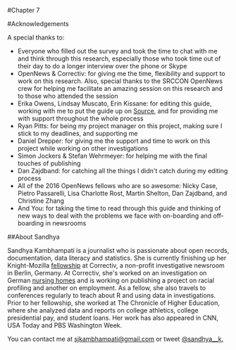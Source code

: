 #Chapter 7 

#Acknowledgements

A special thanks to: 

- Everyone who filled out the survey and took the time to chat with me and think through this research, especially those who took time out of their day to do a longer interview over the phone or Skype
- OpenNews & Correctiv: for giving me the time, flexibility and support to work on this research. Also, special thanks to the SRCCON OpenNews crew for helping me facilitate an amazing session on this research and to those who attended the session
- Erika Owens, Lindsay Muscato, Erin Kissane: for editing this guide, working with me to put the guide up on [Source,](https://source.opennews.org/en-US/articles/what-i-learned-researching-newsroom-onboarding-and/) and for providing me with support throughout the whole process
- Ryan Pitts: for being my project manager on this project, making sure I stick to my deadlines, and supporting me
- Daniel Drepper: for giving me the support and time to work on this project while working on other investigations
- Simon Jockers & Stefan Wehrmeyer: for helping me with the final touches of publishing
- Dan Zajdband: for catching all the things I didn't catch during my editing process
- All of the 2016 OpenNews fellows who are so awesome: Nicky Case, Pietro Passarelli, Lisa Charlotte Rost, Martin Shelton, Dan Zajdband, and Christine Zhang
- And You: for taking the time to read through this guide and thinking of new ways to deal with the problems we face with on-boarding and off-boarding in newsrooms


##About Sandhya 

Sandhya Kambhampati is a journalist who is passionate about open records, documentation, data literacy and statistics. She is currently finishing up her Knight-Mozilla [fellowship](https://opennews.org/what/fellowships/2016meet/) at Correctiv, a non-profit investigative newsroom in Berlin, Germany. At Correctiv, she's worked on an investigation on German [nursing homes](https://correctiv.org/recherchen/pflege/) and is working on publishing a project on racial profiling and another on employment. As a fellow, she also travels to conferences regularly to teach about R and using data in investigations. Prior to her fellowship, she worked at The Chronicle of Higher Education, where she analyzed data and reports on college athletics, college presidential pay, and student loans. Her work has also appeared in CNN, USA Today and PBS Washington Week.

You can contact me at sjkambhampati@gmail.com or tweet [@sandhya__k.](https://twitter.com/sandhya__k)